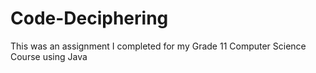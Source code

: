 # Code-Deciphering
This was an assignment I completed for my Grade 11 Computer Science Course using Java
